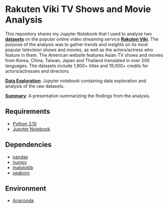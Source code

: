 # Rakuten Viki TV Shows and Movie Analysis

This repository shares my Jupyter Notebook that I used to analyze two **[datasets](https://www.kaggle.com/datasets/victorsoeiro/rakuten-tv-dramas-and-movies)** on the popular online video streaming service **[Rakuten Viki](https://www.viki.com/)**. The purpose of the analysis was to gather trends and insights on its most popular television shows and movies, as well as the actors/actress who feature in them. The American website features Asian TV shows and movies from Korea, China, Taiwan, Japan and Thailand translated in over 200 languages. The datasets include 1,800+ titles and 19,000+ credits for actors/actresses and directors. 


**[Data Exploration](https://github.com/JenniferFell1/rakuten_viki/blob/1211011ff530287f4a8ae33fe247daa0d2bcefcd/Rakuten.ipynb)**: Jupyter notebook containing data exploration and analysis of the raw datasets.

**[Summary](https://drive.google.com/file/d/1LGd_OFgJYVGSO072zrS4ozodRB2pXcea/view)**: A presentation summarizing the findings from the analysis.


## Requirements
- [Python 3.10](https://www.python.org/)
- [Jupyter Notebook](https://jupyter.org/)

## Dependencies
- [pandas](https://pandas.pydata.org/)
- [numpy](https://numpy.org/)
- [matplotlib](https://matplotlib.org/)
- [seaborn](https://seaborn.pydata.org/)

## Environment
- [Anaconda](https://www.anaconda.com/)
